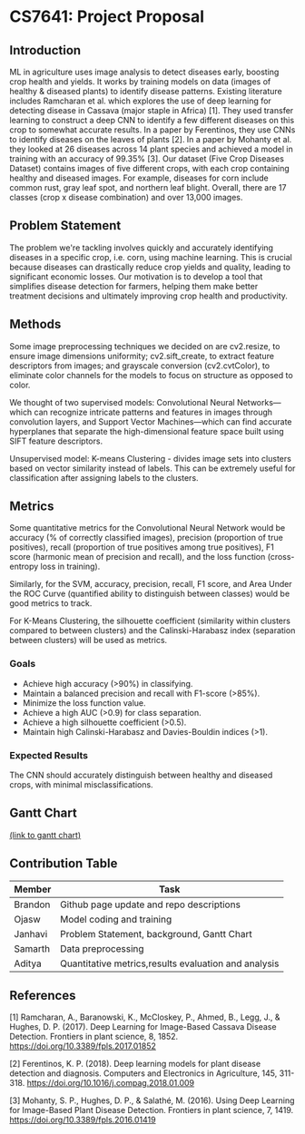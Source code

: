 # CS7641: Project Proposal
## Introduction
ML in agriculture uses image analysis to detect diseases early, boosting crop health and yields. It works by training models on data (images of healthy & diseased plants) to identify disease patterns. Existing literature includes Ramcharan et al. which explores the use of deep learning for detecting disease in Cassava (major staple in Africa) [1]. They used transfer learning to construct a deep CNN to identify a few different diseases on this crop to somewhat accurate results. In a paper by Ferentinos, they use CNNs to identify diseases on the leaves of plants [2]. In a paper by Mohanty et al. they looked at 26 diseases across 14 plant species and achieved a model in training with an accuracy of 99.35% [3]. Our dataset (Five Crop Diseases Dataset) contains images of five different crops, with each crop containing healthy and diseased images. For example, diseases for corn include common rust, gray leaf spot, and northern leaf blight. Overall, there are 17 classes (crop x disease combination) and over 13,000 images.

## Problem Statement
The problem we're tackling involves quickly and accurately identifying diseases in a specific crop, i.e. corn, using machine learning. This is crucial because diseases can drastically reduce crop yields and quality, leading to significant economic losses. Our motivation is to develop a tool that simplifies disease detection for farmers, helping them make better treatment decisions and ultimately improving crop health and productivity.

## Methods
Some image preprocessing techniques we decided on are cv2.resize, to ensure image dimensions uniformity; cv2.sift_create, to extract feature descriptors from images; and grayscale conversion (cv2.cvtColor), to eliminate color channels for the models to focus on structure as opposed to color.

We thought of two supervised models: Convolutional Neural Networks—which can recognize intricate patterns and features in images through convolution layers, and Support Vector Machines—which can find accurate hyperplanes that separate the high-dimensional feature space built using SIFT feature descriptors.

Unsupervised model: K-means Clustering - divides image sets into clusters based on vector similarity instead of labels. This can be extremely useful for classification after assigning labels to the clusters.

## Metrics 
Some quantitative metrics for the Convolutional Neural Network would be accuracy (% of correctly classified images), precision (proportion of true positives), recall (proportion of true positives among true positives), F1 score (harmonic mean of precision and recall), and the loss function (cross-entropy loss in training). 

Similarly, for the SVM, accuracy, precision, recall, F1 score, and Area Under the ROC Curve (quantified ability to distinguish between classes) would be good metrics to track. 

For K-Means Clustering, the silhouette coefficient (similarity within clusters compared to between clusters) and the Calinski-Harabasz index (separation between clusters) will be used as metrics.


### Goals
- Achieve high accuracy (>90%) in classifying.
- Maintain a balanced precision and recall with F1-score (>85%).
- Minimize the loss function value.
- Achieve a high AUC (>0.9) for class separation.
- Achieve a high silhouette coefficient (>0.5).
- Maintain high Calinski-Harabasz and Davies-Bouldin indices (>1).

### Expected Results
The CNN should accurately distinguish between healthy and diseased crops, with minimal misclassifications.


## Gantt Chart
[(link to gantt chart)](https://gtvault-my.sharepoint.com/:x:/g/personal/jpurkar3_gatech_edu/EZ0NvVTVG0xOvP2TG49LMQ0Blx8_oc7quM3DplCroAo2sw)

## Contribution Table
| Member        | Task                                                  |
| ------------- | ----------------------------------------------------- |
| Brandon       | Github page update and repo descriptions              |
| Ojasw         | Model coding and training                             |
| Janhavi       | Problem Statement, background, Gantt Chart            |
| Samarth       | Data preprocessing                                    |
| Aditya        | Quantitative metrics,results evaluation and analysis  |

## References
[1] Ramcharan, A., Baranowski, K., McCloskey, P., Ahmed, B., Legg, J., & Hughes, D. P. (2017). Deep Learning for Image-Based Cassava Disease Detection. Frontiers in plant science, 8, 1852. https://doi.org/10.3389/fpls.2017.01852

[2] Ferentinos, K. P. (2018). Deep learning models for plant disease detection and diagnosis. Computers and Electronics in Agriculture, 145, 311-318. https://doi.org/10.1016/j.compag.2018.01.009

[3] Mohanty, S. P., Hughes, D. P., & Salathé, M. (2016). Using Deep Learning for Image-Based Plant Disease Detection. Frontiers in plant science, 7, 1419. https://doi.org/10.3389/fpls.2016.01419
